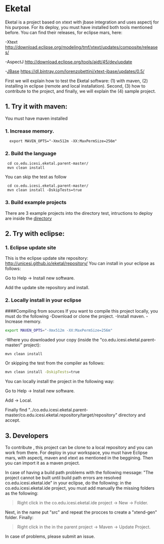# Eketal
  Eketal is a project based on xtext with jbase integration and uses aspectj for his purpose. For its deploy, you must have installed both tools mentioned before.
  You can find their releases, for eclipse mars, here:


  -Xtext http://download.eclipse.org/modeling/tmf/xtext/updates/composite/releases/
  
  -AspectJ http://download.eclipse.org/tools/ajdt/45/dev/update
  
  -[JBase](https://github.com/LorenzoBettini/jbase) https://dl.bintray.com/lorenzobettini/xtext-jbase/updates/0.5/

  First we will explain how to test the Eketal software: (1) with maven, (2) installing in eclipse (remote and local installation). Second, (3) how to contribute to the project, and finally, we will explain the (4) sample project.

## 1. Try it with maven:

You must have maven installed

### 1. Increase memory.

```
  export MAVEN_OPTS="-Xmx512m -XX:MaxPermSize=256m"
```

### 2. Build the language

```
 cd co.edu.icesi.eketal.parent-master/
 mvn clean install
```

You can skip the test as follow

```
 cd co.edu.icesi.eketal.parent-master/
 mvn clean install -DskipTests=true
```

### 3. Build example projects

There are 3 example projects into the directory test, intructions to deploy are inside the [directory](https://github.com/unicesi/eketal/new/master/test)

## 2. Try with eclipse:

### 1. Eclipse update site
  This is the eclipse update site repository: http://unicesi.github.io/eketal/repository/
  You can install in your eclipse as follows:

   Go to Help -> Install new software.
   
   Add the update site repository and install.

### 2. Locally install in your eclipse
####Compiling from sources
  If you want to compile this project locally, you must do the following
  -Download or clone the project.
  -Install maven.
  -Increase memory.
  
```bash
export MAVEN_OPTS="-Xmx512m -XX:MaxPermSize=256m"
```
  -Where you downloaded your copy (inside the "co.edu.icesi.eketal.parent-master/" project):
```bash
mvn clean install
```

Or skipping the test from the compiler as follows:
```bash
mvn clean install -DskipTests=true
```

You can locally install the project in the following way:

  Go to Help -> Install new software.

  Add -> Local.

Finally find "../co.edu.icesi.eketal.parent-master/co.edu.icesi.eketal.repository/target/repository" directory and accept.

## 3. Developers
  To contribute , this project can be clone to a local repository and you can work from there.
  For deploy in your workspace, you must have Eclipse mars, with aspectj, maven and xtext as mentioned in the beggining. Then you can import it as a maven project.
   
   In case of having a build path problems with the following message: "The project cannot be built until build path errors are resolved  co.edu.icesi.eketal.ide" in your eclipse, do the following: in the co.edu.icesi.eketal.ide project, you must add manually the missing folders as the following: 
   >Right click in the co.edu.icesi.eketal.ide project -> New -> Folder.
   
   Next, in the name put "src" and repeat the procces to create a "xtend-gen" folder. Finally:
   >Right click in the in the parent project -> Maven -> Update Project.
   
   
   In case of problems, please submit an issue.

